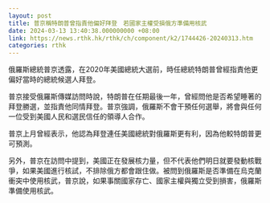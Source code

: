 ```yaml
---
layout: post
title: 普京稱特朗普曾指責他偏好拜登　若國家主權受損俄方準備用核武
date: 2024-03-13 13:40:38.000000000 +08:00
link: https://news.rthk.hk/rthk/ch/component/k2/1744426-20240313.htm
categories: rthk
---
```


俄羅斯總統普京透露，在2020年美國總統大選前，時任總統特朗普曾經指責他更偏好當時的總統候選人拜登。

普京接受俄羅斯傳媒訪問時說，特朗普在任期最後一年，曾經問他是否希望睡著的拜登勝選，並指責他同情拜登。普京強調，俄羅斯不會干預任何選舉，將會與任何一位受到美國人民和選民信任的領導人合作。

普京上月曾經表示，他認為拜登連任美國總統對俄羅斯更有利，因為他較特朗普更可預測。

另外，普京在訪問中提到，美國正在發展核力量，但不代表他們明日就要發動核戰爭，如果美國進行核試，不排除俄方都會跟住做。被問到俄羅斯是否準備在烏克蘭衝突中使用核武，普京說，如果事關國家存亡、國家主權與獨立受到損害，俄羅斯準備使用核武。
